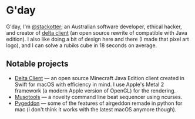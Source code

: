# G'day

G'day, I'm [@stackotter](https://twitter.com/stackotter); an Australian software developer, ethical hacker, and creator of [delta client](https://github.com/stackotter/delta-client) (an open source rewrite of compatible with Java edition). I also like doing a bit of design here and there (I made that pixel art logo), and I can solve a rubiks cube in 18 seconds on average.

## Notable projects

- [Delta Client](https://github.com/stackotter/delta-client) — an open source Minecraft Java Edition client created in Swift for macOS with efficiency in mind. I use Apple's Metal 2 framework (a modern Apple version of OpenGL) for the rendering.
- [Musotools](https://github.com/stackotter/musotools) — a novelty command line beat sequencer using ncurses.
- [Pygeddon](https://github.com/stackotter/pygeddon) — some of the features of airgeddon remade in python for mac (i don't think it works with the latest macOS anymore though).